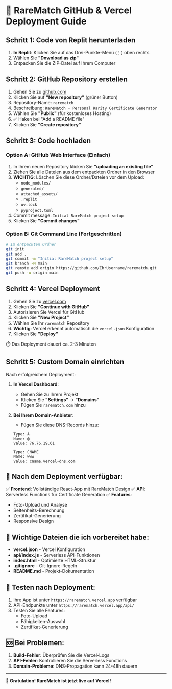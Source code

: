 # 🚀 RareMatch GitHub & Vercel Deployment Guide

## Schritt 1: Code von Replit herunterladen

1. **In Replit**: Klicken Sie auf das Drei-Punkte-Menü (⋮) oben rechts
2. Wählen Sie **"Download as zip"**
3. Entpacken Sie die ZIP-Datei auf Ihrem Computer

## Schritt 2: GitHub Repository erstellen

1. Gehen Sie zu [github.com](https://github.com)
2. Klicken Sie auf **"New repository"** (grüner Button)
3. Repository-Name: `rarematch`
4. Beschreibung: `RareMatch - Personal Rarity Certificate Generator`
5. Wählen Sie **"Public"** (für kostenloses Hosting)
6. ✅ Haken bei "Add a README file"
7. Klicken Sie **"Create repository"**

## Schritt 3: Code hochladen

### Option A: GitHub Web Interface (Einfach)
1. In Ihrem neuen Repository klicken Sie **"uploading an existing file"**
2. Ziehen Sie alle Dateien aus dem entpackten Ordner in den Browser
3. **WICHTIG**: Löschen Sie diese Ordner/Dateien vor dem Upload:
   - `node_modules/`
   - `generated/`
   - `attached_assets/`
   - `.replit`
   - `uv.lock`
   - `pyproject.toml`
4. Commit message: `Initial RareMatch project setup`
5. Klicken Sie **"Commit changes"**

### Option B: Git Command Line (Fortgeschritten)
```bash
# Im entpackten Ordner
git init
git add .
git commit -m "Initial RareMatch project setup"
git branch -M main
git remote add origin https://github.com/IhrUsername/rarematch.git
git push -u origin main
```

## Schritt 4: Vercel Deployment

1. Gehen Sie zu [vercel.com](https://vercel.com)
2. Klicken Sie **"Continue with GitHub"**
3. Autorisieren Sie Vercel für GitHub
4. Klicken Sie **"New Project"**
5. Wählen Sie Ihr `rarematch` Repository
6. **Wichtig**: Vercel erkennt automatisch die `vercel.json` Konfiguration
7. Klicken Sie **"Deploy"**

⏱️ Das Deployment dauert ca. 2-3 Minuten

## Schritt 5: Custom Domain einrichten

Nach erfolgreichem Deployment:

1. **In Vercel Dashboard**:
   - Gehen Sie zu Ihrem Projekt
   - Klicken Sie **"Settings"** → **"Domains"**
   - Fügen Sie `rarematch.com` hinzu

2. **Bei Ihrem Domain-Anbieter**:
   - Fügen Sie diese DNS-Records hinzu:
   ```
   Type: A
   Name: @
   Value: 76.76.19.61
   
   Type: CNAME  
   Name: www
   Value: cname.vercel-dns.com
   ```

## 🎯 Nach dem Deployment verfügbar:

✅ **Frontend**: Vollständige React-App mit RareMatch Design
✅ **API**: Serverless Functions für Certificate Generation
✅ **Features**: 
- Foto-Upload und Analyse
- Seltenheits-Berechnung
- Zertifikat-Generierung
- Responsive Design

## 🔧 Wichtige Dateien die ich vorbereitet habe:

- **vercel.json** - Vercel Konfiguration
- **api/index.js** - Serverless API-Funktionen  
- **index.html** - Optimierte HTML-Struktur
- **.gitignore** - Git-Ignore-Regeln
- **README.md** - Projekt-Dokumentation

## 📱 Testen nach Deployment:

1. Ihre App ist unter `https://rarematch.vercel.app` verfügbar
2. API-Endpunkte unter `https://rarematch.vercel.app/api/`
3. Testen Sie alle Features:
   - Foto-Upload
   - Fähigkeiten-Auswahl
   - Zertifikat-Generierung

## 🆘 Bei Problemen:

1. **Build-Fehler**: Überprüfen Sie die Vercel-Logs
2. **API-Fehler**: Kontrollieren Sie die Serverless Functions
3. **Domain-Probleme**: DNS-Propagation kann 24-48h dauern

---

**🎉 Gratulation! RareMatch ist jetzt live auf Vercel!**